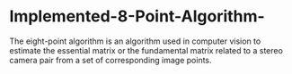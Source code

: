 # Implemented-8-Point-Algorithm-
The eight-point algorithm is an algorithm used in computer vision to estimate the essential matrix or the fundamental matrix related to a stereo camera pair from a set of corresponding image points.
